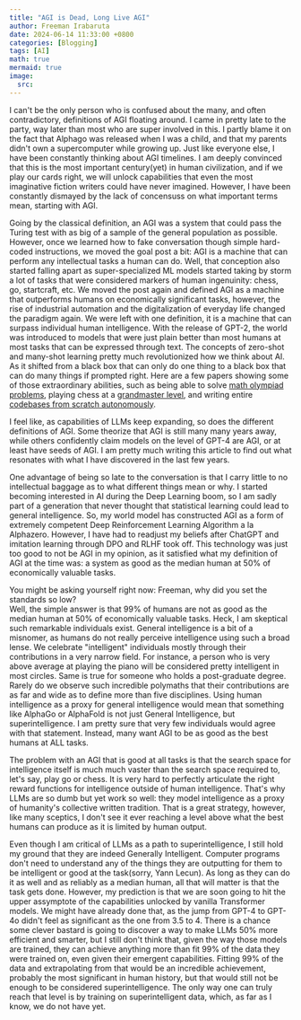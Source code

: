 ```yaml
---
title: "AGI is Dead, Long Live AGI"
author: Freeman Irabaruta
date: 2024-06-14 11:33:00 +0800
categories: [Blogging]
tags: [AI]
math: true
mermaid: true
image:
  src: 
---
```


I can't be the only person who is confused about the many, and often contradictory, definitions of AGI floating around. I came in pretty late to the party, way later than most who are super involved in this. I partly blame it on the fact that Alphago was released when I was a child, and that my parents didn't own a supercomputer while growing up. 
Just like everyone else, I have been constantly thinking about AGI timelines. I am deeply convinced that this is the most important century(yet) in human civilization, and if we play our cards right, we will unlock capabilities that even the most imaginative fiction writers could have never imagined. However, I have been constantly dismayed by the lack of concensuss on what important terms mean, starting with AGI. 


Going by the classical definition, an AGI was a system that could pass the Turing test with as big of a sample of the general population as possible. However, once we learned how to fake conversation though simple hard-coded instructions, we moved the goal post a bit: AGI is a machine that can perform any intellectual tasks a human can do. Well, that conception also started falling apart as super-specialized ML models started taking by storm a lot of tasks that were considered markers of human ingenuinity: chess, go, startcraft, etc. We moved the post again and defined AGI as a machine that outperforms humans on economically significant tasks, however, the rise of industrial automation and the digitalization of everyday life changed the paradigm again. We were left with one definition, it is a machine that can surpass individual human intelligence. With the release of GPT-2, the world was introduced to models that were just plain better than most humans at most tasks that can be expressed through text. The concepts of zero-shot and many-shot learning pretty much revolutionized how we think about AI. As it shifted from a black box that can only do one thing to a black box that can do many things if prompted right. Here are a few papers showing some of those extraordinary abilities, such as being able to solve [math olympiad problems](https://deepmind.google/discover/blog/alphageometry-an-olympiad-level-ai-system-for-geometry/), playing chess at a [grandmaster level](https://arxiv.org/pdf/2402.04494), and writing entire [codebases from scratch autonomously](https://preview.devin.ai/). 


I feel like, as capabilities of LLMs keep expanding, so does the different definitions of AGI. Some theorize that AGI is still many many years away, while others confidently claim models on the level of GPT-4 are AGI, or at least have seeds of AGI. I am pretty much writing this article to find out what resonates with what I have discovered in the last few years. 

One advantage of being so late to the conversation is that I carry little to no intellectual baggage as to what different things mean or why. I started becoming interested in AI during the Deep Learning boom, so I am sadly part of a generation that never thought that statistical learning could lead to general intelligence. So, my world model has constructed AGI as a form of extremely competent Deep Reinforcement Learning Algorithm a la Alphazero. However, I have had to readjust my beliefs after ChatGPT and imitation learning through DPO and RLHF took off. This technology was just too good to not be AGI in my opinion, as it satisfied what my definition of AGI at the time was: a system as good as the median human at 50% of economically valuable tasks.

You might be asking yourself right now: Freeman, why did you set the standards so low?  
Well, the simple answer is that 99% of humans are not as good as the median human at 50% of economically valuable tasks. Heck, I am skeptical such remarkable individuals exist. General intelligence is a bit of a misnomer, as humans do not really perceive intelligence using such a broad lense. We celebrate "intelligent" individuals mostly through their contributions in a very narrow field. For instance, a person who is very above average at playing the piano will be considered pretty intelligent in most circles. Same is true for someone who holds a post-graduate degree. Rarely do we observe such incredible polymaths that their contributions are as far and wide as to define more than five disciplines. Using human intelligence as a proxy for general intelligence would mean that something like AlphaGo or AlphaFold is not just General Intelligence, but superintelligence. I am pretty sure that very few individuals would agree with that statement. Instead, many want AGI to be as good as the best humans at ALL tasks. 

The problem with an AGI that is good at all tasks is that the search space for intelligence itself is much much vaster than the search space required to, let's say, play go or chess. It is very hard to perfectly articulate the right reward functions for intelligence outside of human intelligence. That's why LLMs are so dumb but yet work so well: they model intelligence as a proxy of humanity's collective written tradition. That is a great strategy, however, like many sceptics, I don't see it ever reaching a level above what the best humans can produce as it is limited by human output. 

Even though I am critical of LLMs as a path to superintelligence, I still hold my ground that they are indeed Generally Intelligent. Computer programs don't need to understand any of the things they are outputting for them to be intelligent or good at the task(sorry, Yann Lecun). As long as they can do it as well and as reliably as a median human, all that will matter is that the task gets done. However, my prediction is that we are soon going to hit the upper assymptote of the capabilities unlocked by vanilla Transformer models. We might have already done that, as the jump from GPT-4 to GPT-4o didn't feel as significant as the one from 3.5 to 4. There is a chance some clever bastard is going to discover a way to make LLMs 50% more efficient and smarter, but I still don't think that, given the way those models are trained, they can achieve anything more than fit 99% of the data they were trained on, even given their emergent capabilities. Fitting 99% of the data and extrapolating from that would be an incredible achievement, probably the most significant in human history, but that would still not be enough to be considered superintelligence. The only way one can truly reach that level is by training on superintelligent data, which, as far as I know, we do not have yet. 
